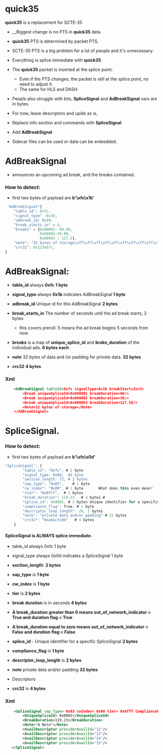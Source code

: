 # quick35
__quick35__ is a replacement for SCTE-35 

* __Biggest change is no PTS in __quick35__ data.
* __quick35__ PTS is determined by packet PTS,  
* SCTE-35 PTS is a big problem for a lot of people and it's unnecessary.
* Everything is splice immediate with __quick35__.
* The __quick35__ packet is inserted at the splice point.
  * Even if the PTS changes, the packet is still at the splice point, no need to adjust it.
  * The same for HLS and DASH. 
* People also struggle with bits, __SpliceSignal__ and __AdBreakSignal__ vars are in bytes.

* For now, leave descriptors and upids as is, 

* Replace info section and commands with __SpliceSignal__

* Add __AdBreakSignal__

* Sidecar files can be used or data can be embedded.

# AdBreakSignal  

* announces an upcoming ad break, and the breaks contained.

### How to detect: 

* first two bytes of payload are __b'\xfc\x1b'__
  
```js
 "AdBreakSignal"{
    "table_id": 0xfc, 
    "signal_type" :0x1b, 
    "adbreak_id: 0x39, 
    "break_starts_in" = 5,  
    "breaks" = {0x00001: 60.00, 
                0x00002:30.00, 
                0x00003 : 127.5},
    "note": "32 bytes of storage\xff\xff\xff\xff\xff\xff\xff\xff\xff\xff\xff\xff\xff"   
    "crc32": 0x123457c,
} 
```
#    AdBreakSignal:

   * __table_id__ always __0xfc__   __1 byte__

   * __signal_type__ always __0x1b__ indicates AdBreakSignal __1 byte__
    
   * __adbreak_id__  Unique id for this AdBreakSignal __2 bytes__
    
   * __break_starts_in__  The number of seconds until the ad break starts, 2 bytes
       * this covers preroll. 5 means the ad break begins 5 seconds from now. 
       
  * __breaks__ is a map of  __unique_splice_id__ and __brake_duration__ of the individual ads. __6 bytes each__  
    
  * __note__ 32 bytes of data and /or padding for private data. __32 bytes__
 
  * __crc32__ __4 bytes__
 
### Xml 
 
```xml
    <AdBreakSignal tableId=0xfc signalType=0x1b breakStartsIn=5>
        <Break uniqueSpliceId=0x000001 breakDuration=60/>
        <Break uniqueSpliceId=0x000002 breakDuration=30/>    
        <Break uniqueSpliceId=0x000003 breakDuration=127.50/>
        <Note>32 bytes of storage</Note>
    </AdBreakSignal>
```

# SpliceSignal.

###  How to detect: 

* first two bytes of payload are __b'\xfc\x0d'__

```js
"SpliceSignal": {
        "table_id": "0xfc", # 1 byte
        "signal_type: 0x0d,  #1 byte
        "section_length: 72, # 2 bytes
        "sap_type": "0x03",    # 1 byte
        "cw_index": "0x00", # 1 byte       What does this even mean?
        "tier": "0x0fff",  # 2 bytes
        "break_duration": 119.23   # 4 bytes # 
        "splice_id": 0x0001, # 2 bytes Unique identifier for a specific SpliceSignal
        "compliance_flag": True, # 1 byte
        "descriptor_loop_length": 26, 2 bytes
        "note": "private data and/or padding" # 32 bytes
        "crc32": "0xa6ac3c8d"   # 4 bytes
    }
```
#### SpliceSignal is ALWAYS splice immediate.
       
* table_id always 0xfc 1 byte
* signal_type always 0x0d indicates a SpliceSignal 1 byte
* __section_length__: __2 bytes__
* __sap_type__ is __1 byte__
* __cw_index__ is __1 byte__
* __tier__ is  __2 bytes__
* __break duration__ is in seconds __4 bytes__ 
             
* __A break_duration greater than 0 means  out_of_network_indicator = True and duration flag = True__
* __A break_duration  equal to zero means out_of_network_indicator = False and duration flag = False__
* __splice_id__ - Unique identifier for a specific SpliceSignal __2 bytes__
* __compliance_flag__ is  __1 byte__
* __descriptor_loop_length__ is  __2 bytes__
* __note__  private data  and/or padding __32 bytes__
* Descriptors
* __crc32__ is __4 bytes__

### Xml 
```xml
    <SpliceSignal sap_type= 0x03 cwIndex= 0x00 tier= 0x0fff ComplianceFlag= "true">
        <UniqueSpliceId> 0x0001</UniqueSpliceId>
        <BreakDuration>119.23</BreakDuration> 
        <Note>"A Note"</Note>
        <AvailDescriptor providerAvailId="12"/>
        <AvailDescriptor providerAvailId="13"/>
        <AvailDescriptor providerAvailId="14"/>
        <AvailDescriptor providerAvailId="15"/>
   </SpliceSignal>
```
